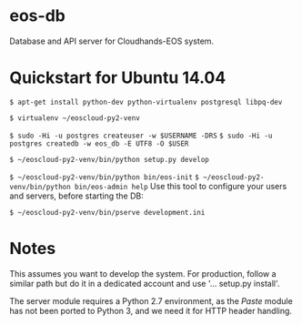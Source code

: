 # eos-db
Database and API server for Cloudhands-EOS system.

# Quickstart for Ubuntu 14.04


 ```$ apt-get install python-dev python-virtualenv postgresql libpq-dev```

 ```$ virtualenv ~/eoscloud-py2-venv```

 ```$ sudo -Hi -u postgres createuser -w $USERNAME -DRS```
 ```$ sudo -Hi -u postgres createdb -w eos_db -E UTF8 -O $USER```

 ```$ ~/eoscloud-py2-venv/bin/python setup.py develop```

 ```$ ~/eoscloud-py2-venv/bin/python bin/eos-init```
 ```$ ~/eoscloud-py2-venv/bin/python bin/eos-admin help```
Use this tool to configure your users and servers, before starting the DB:

 ```$ ~/eoscloud-py2-venv/bin/pserve development.ini```
 
# Notes

This assumes you want to develop the system.  For production, follow a
similar path but do it in a dedicated account and use '... setup.py install'.

The server module requires a Python 2.7 environment, as the *Paste* module has not been ported to Python 3, and we need it for HTTP header handling.
